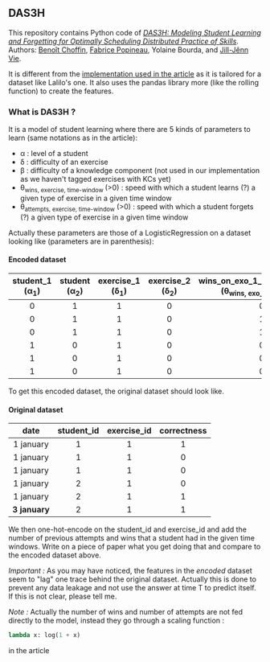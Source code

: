 ## DAS3H

This repository contains Python code of [_DAS3H: Modeling Student Learning and Forgetting for
Optimally Scheduling Distributed Practice of Skills_](https://arxiv.org/abs/1905.06873). Authors: [Benoît Choffin](https://github.com/BenoitChoffin), [Fabrice Popineau](https://github.com/fpopineau), Yolaine Bourda, and [Jill-Jênn Vie](https://github.com/jilljenn).

It is different from the [implementation used in the article](https://github.com/BenoitChoffin/das3h) as it is tailored for a dataset like Lalilo's one. 
It also uses the pandas library more (like the rolling function) to create the features.

### What is DAS3H ?
It is a model of student learning where there are 5 kinds of parameters to learn (same notations as in the article):
  - &alpha; : level of a student
  - &delta; : difficulty of an exercise
  - &beta; : difficulty of a knowledge component (not used in our implementation as we haven't tagged exercises with KCs yet)
  - &theta;<sub>wins, exercise, time-window </sub> (>0) : speed with which a student learns (?) a given type of exercise in a given time window
  - &theta;<sub>attempts, exercise, time-window</sub> (>0) : speed with which a student forgets (?) a given type of exercise in a given time window

Actually these parameters are those of a LogisticRegression on a dataset looking like (parameters are in parenthesis):

#### Encoded dataset
| student_1 (&alpha;<sub>1</sub>)| student (&alpha;<sub>2</sub>)| exercise_1 (&delta;<sub>1</sub>) | exercise_2 (&delta;<sub>2</sub>)| wins_on_exo_1_in_the_past_day (&theta;<sub>wins, exo_1, one-day</sub>)| attempts_on_exo_1_in_the_past_day (&theta;<sub>attempts, exo_1, one-day</sub>) | wins_on_exo_1_in_the_past_week (&theta;<sub>wins, exo_1, one-week</sub>)| attempts_on_exo_1_in_the_past_week (&theta;<sub>attempts, exo_1, one-week</sub>)| etc. | 
|:-:|:-----:|:-----:|:------:|:----:|:----:|:-:|:-:|:-:|
| 0 | 1 | 1 | 0 | 0 | 0 | 0 | 0 |
| 0 | 1 | 1 | 0 | 1 | 1 | 1 | 1 |
| 0 | 1 | 1 | 0 | 1 | 2 | 1 | 2 |
| 1 | 0 | 1 | 0 | 0 | 0 | 0 | 0 |
| 1 | 0 | 1 | 0 | 0 | 1 | 0 | 1 |
| 1 | 0 | 1 | 0 | 0 | 0 | 1 | 2 |

To get this encoded dataset, the original dataset should look like.
#### Original dataset
| date | student_id | exercise_id | correctness |
|:-:|:-:|:-:|:-:|
| 1 january | 1 | 1 | 1 |
| 1 january | 1 | 1 | 0 |
| 1 january | 1 | 1 | 0 |
| 1 january | 2 | 1 | 0 |
| 1 january | 2 | 1 | 1 |
| **3 january** | 2 | 1 | 1 |

We then one-hot-encode on the student_id and exercise_id and add the number of previous attempts and wins that a student had in the given time windows. Write on a piece of paper what you get doing that and compare to the encoded dataset above.

*Important :*
As you may have noticed, the features in the *encoded* dataset seem to "lag" one trace behind the original dataset. Actually this is done to prevent any data leakage and not use the answer at time T to predict itself. If this is not clear, please tell me.

*Note :*
Actually the number of wins and number of attempts are not fed directly to the model, instead they go through a scaling function :
``` python
lambda x: log(1 + x)
```
in the article